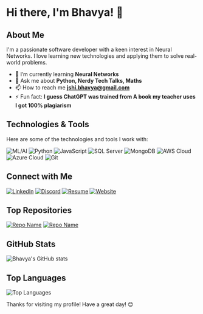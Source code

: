 # Hi there, I'm Bhavya! 👋

## About Me
I'm a passionate software developer with a keen interest in Neural Networks. I love learning new technologies and applying them to solve real-world problems.

- 🌱 I’m currently learning **Neural Networks**
- 💬 Ask me about **Python, Nerdy Tech Talks, Maths**
- 📫 How to reach me **jshi.bhavya@gmail.com**
- ⚡ Fun fact: **I guess ChatGPT was trained from A book my teacher uses I got 100% plagiarism**

## Technologies & Tools
Here are some of the technologies and tools I work with:

![ML/AI](https://img.shields.io/badge/-ML/AI-3776AB?style=flat&logo=python&logoColor=white)
![Python](https://img.shields.io/badge/-Python-3776AB?style=flat&logo=python&logoColor=white)
![JavaScript](https://img.shields.io/badge/-JavaScript-F7DF1E?style=flat&logo=javascript&logoColor=black)
![SQL Server](https://img.shields.io/badge/-SQL%20Server-CC2927?style=flat&logo=microsoft-sql-server&logoColor=white)
![MongoDB](https://img.shields.io/badge/-MongoDB-47A248?style=flat&logo=mongodb&logoColor=white)
![AWS Cloud](https://img.shields.io/badge/-AWS%20Cloud-232F3E?style=flat&logo=amazon-aws&logoColor=white)
![Azure Cloud](https://img.shields.io/badge/-Azure%20Cloud-0078D4?style=flat&logo=microsoft-azure&logoColor=white)
![Git](https://img.shields.io/badge/-Git-F05032?style=flat&logo=git&logoColor=white)

## Connect with Me
[![LinkedIn](https://img.shields.io/badge/-LinkedIn-0077B5?style=flat&logo=linkedin&logoColor=white)](https://www.linkedin.com/in/bhavyajsh/)
[![Discord](https://img.shields.io/badge/-Discord-7289DA?style=flat&logo=discord&logoColor=white)](https://discord.com/users/bhavya03043864)
[![Resume](https://img.shields.io/badge/-Resume-FF5722?style=flat&logo=adobe-acrobat-reader&logoColor=white)](https://myresume-uploads.s3-eu-north-1.amazonaws.com/prod/bhavya0304/MyResume.pdf)
[![Website](https://img.shields.io/badge/-Website-FF5722?style=flat&logo=google-chrome&logoColor=white)](https://bhavyajsh.onrender.com/bhavya0304)

## Top Repositories
[![Repo Name](https://github-readme-stats.vercel.app/api/pin/?username=Bhavya0304&repo=Football-Analysis&theme=radical)](https://github.com/Bhavya0304/Football-Analysis)
[![Repo Name](https://github-readme-stats.vercel.app/api/pin/?username=Bhavya0304&repo=MineOS&theme=radical)](https://github.com/Bhavya0304/MineOS)


## GitHub Stats
![Bhavya's GitHub stats](https://github-readme-stats.vercel.app/api?username=Bhavya0304&show_icons=true&theme=radical)

## Top Languages
![Top Languages](https://github-readme-stats.vercel.app/api/top-langs/?username=Bhavya0304&layout=compact&theme=radical)


Thanks for visiting my profile! Have a great day! 😊
